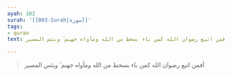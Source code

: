 ```yaml
---
ayah: 162
surah: '[[003-Surah|سورة]]'
tags:
- quran
text: أفمن اتبع رضوان الله كمن باء بسخط من الله ومأواه جهنم ۚ وبئس المصير

---
```

> أفمن اتبع رضوان الله كمن باء بسخط من الله ومأواه جهنم ۚ وبئس المصير
